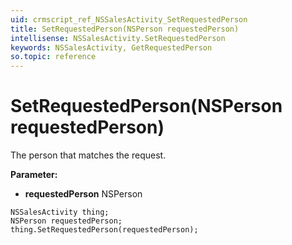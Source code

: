 ```yaml
---
uid: crmscript_ref_NSSalesActivity_SetRequestedPerson
title: SetRequestedPerson(NSPerson requestedPerson)
intellisense: NSSalesActivity.SetRequestedPerson
keywords: NSSalesActivity, GetRequestedPerson
so.topic: reference
---
```


# SetRequestedPerson(NSPerson requestedPerson)

The person that matches the request.

**Parameter:** 
* **requestedPerson** NSPerson

```crmscript
NSSalesActivity thing;
NSPerson requestedPerson;
thing.SetRequestedPerson(requestedPerson);
```

